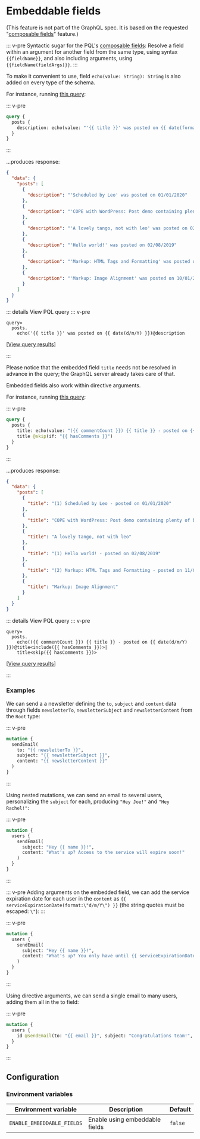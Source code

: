 # Embeddable fields

(This feature is not part of the GraphQL spec. It is based on the requested "[composable fields](https://github.com/graphql/graphql-spec/issues/682)" feature.)

::: v-pre
Syntactic sugar for the PQL's [composable fields](../extended/pql-language-features.html#composable-fields): Resolve a field within an argument for another field from the same type, using syntax `{{fieldName}}`, and also including arguments, using `{{fieldName(fieldArgs)}}`.
:::

To make it convenient to use, field `echo(value: String): String` is also added on every type of the schema.

For instance, running <a href="https://newapi.getpop.org/graphiql/?query=query%20%7B%0A%20%20posts%20%7B%0A%20%20%20%20description%3A%20echo(value%3A%20%22%27%7B%7B%20title%20%7D%7D%27%20was%20posted%20on%20%7B%7B%20date(format%3A%20%5C%22d%2Fm%2FY%5C%22)%7D%7D%22)%0A%20%20%7D%0A%7D" target="_blank">this query</a>:

::: v-pre
```graphql
query {
  posts {
    description: echo(value: "'{{ title }}' was posted on {{ date(format: \"d/m/Y\") }}")
  }
}
```
:::

...produces response:

```json
{
  "data": {
    "posts": [
      {
        "description": "'Scheduled by Leo' was posted on 01/01/2020"
      },
      {
        "description": "'COPE with WordPress: Post demo containing plenty of blocks' was posted on 08/08/2019"
      },
      {
        "description": "'A lovely tango, not with leo' was posted on 02/08/2019"
      },
      {
        "description": "'Hello world!' was posted on 02/08/2019"
      },
      {
        "description": "'Markup: HTML Tags and Formatting' was posted on 11/01/2013"
      },
      {
        "description": "'Markup: Image Alignment' was posted on 10/01/2013"
      }
    ]
  }
}
```

::: details View PQL query
::: v-pre
```less
query=
  posts.
    echo('{{ title }}' was posted on {{ date(d/m/Y) }})@description
```

[<a href="https://newapi.getpop.org/api/graphql/?query=posts.echo(%27{{%20title%20}}%27%20was%20posted%20on%20{{%20date(d/m/Y)%20}})@description">View query results</a>]

:::

Please notice that the embedded field `title` needs not be resolved in advance in the query; the GraphQL server already takes care of that.

Embedded fields also work within directive arguments.

For instance, running <a href="https://newapi.getpop.org/graphiql/?query=query%20%7B%0A%20%20posts%20%7B%0A%20%20%20%20title%3A%20echo(value%3A%20%22(%7B%7B%20commentCount%20%7D%7D)%20%7B%7B%20title%20%7D%7D%20-%20posted%20on%20%7B%7B%20date(format%3A%20%5C%22d%2Fm%2FY%5C%22)%7D%7D%22)%20%40include(if%3A%20%22%7B%7B%20hasComments%20%7D%7D%22)%0A%20%20%20%20title%20%40skip(if%3A%20%22%7B%7B%20hasComments%20%7D%7D%22)%0A%20%20%7D%0A%7D%0A" target="_blank">this query</a>:

::: v-pre
```graphql
query {
  posts {
    title: echo(value: "({{ commentCount }}) {{ title }} - posted on {{ date(format: \"d/m/Y\")}}") @include(if: "{{ hasComments }}")
    title @skip(if: "{{ hasComments }}")
  }
}
```
:::

...produces response:

```json
{
  "data": {
    "posts": [
      {
        "title": "(1) Scheduled by Leo - posted on 01/01/2020"
      },
      {
        "title": "COPE with WordPress: Post demo containing plenty of blocks"
      },
      {
        "title": "A lovely tango, not with leo"
      },
      {
        "title": "(1) Hello world! - posted on 02/08/2019"
      },
      {
        "title": "(2) Markup: HTML Tags and Formatting - posted on 11/01/2013"
      },
      {
        "title": "Markup: Image Alignment"
      }
    ]
  }
}
```

::: details View PQL query
::: v-pre
```less
query=
  posts.
    echo(({{ commentCount }}) {{ title }} - posted on {{ date(d/m/Y) }})@title<include({{ hasComments }})>|
    title<skip({{ hasComments }})>
```

[<a href="https://newapi.getpop.org/api/graphql/?query=posts.echo((%7B%7B%20commentCount%20%7D%7D)%20%7B%7B{%20title%20%7D%7D%20-%20posted%20on%20%7B%7B%20date(d/m/Y)%20%7D%7D)@title%3Cinclude(%7B%7B%20hasComments%20%7D%7D)%3E|title%3Cskip(%7B%7B%20hasComments%20%7D%7D)%3E">View query results</a>]

:::

### Examples

We can send a a newsletter defining the `to`, `subject` and `content` data through fields `newsletterTo`, `newsletterSubject` and `newsletterContent` from the `Root` type:

::: v-pre
```graphql
mutation {
  sendEmail(
    to: "{{ newsletterTo }}",
    subject: "{{ newsletterSubject }}",
    content: "{{ newsletterContent }}"
  )
}
```
:::

Using nested mutations, we can send an email to several users, personalizing the `subject` for each, producing `"Hey Joe!"` and `"Hey Rachel!"`:

::: v-pre
```graphql
mutation {
  users {
    sendEmail(
      subject: "Hey {{ name }}!",
      content: "What's up? Access to the service will expire soon!"
    )
  }
}
```
:::

::: v-pre
Adding arguments on the embedded field, we can add the service expiration date for each user in the `content` as `{{ serviceExpirationDate(format:\"d/m/Y\") }}` (the string quotes must be escaped: `\"`):
:::

::: v-pre
```graphql
mutation {
  users {
    sendEmail(
      subject: "Hey {{ name }}!",
      content: "What's up? You only have until {{ serviceExpirationDate(format:\"d/m/Y\") }} to renew the service."
    )
  }
}
```
:::

Using directive arguments, we can send a single email to many users, adding them all in the to field:

::: v-pre
```graphql
mutation {
  users {
    id @sendEmail(to: "{{ email }}", subject: "Congratulations team!", content: "You have won the competition!")
  }
}
```
:::

## Configuration

### Environment variables

| Environment variable | Description | Default |
| --- | --- | --- |
| `ENABLE_EMBEDDABLE_FIELDS` | Enable using embeddable fields | `false` |
